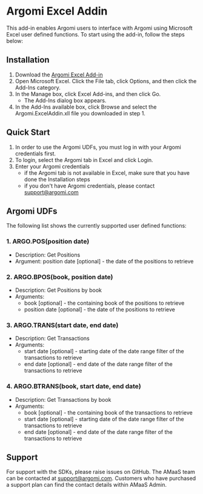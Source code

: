 # Argomi Excel Addin
This add-in enables Argomi users to interface with Argomi using Microsoft Excel user defined functions. To start using the add-in, follow the steps below:

## Installation
1. Download the [Argomi Excel Add-in](https://github.com/amaas-fintech/amaas-core-sdk-excel/blob/master/Distribution/Argomi.ExcelAddIn.xll)
2. Open Microsoft Excel. Click the File tab, click Options, and then click the Add-Ins category.
3. In the Manage box, click Excel Add-ins, and then click Go.
    - The Add-Ins dialog box appears.
4. In the Add-Ins available box, click Browse and select the Argomi.ExcelAddin.xll file you downloaded in step 1.

## Quick Start
1. In order to use the Argomi UDFs, you must log in with your Argomi credentials first.
2. To login, select the Argomi tab in Excel and click Login.
3. Enter your Argomi credentials
    - if the Argomi tab is not available in Excel, make sure that you have done the Installation steps
    - if you don't have Argomi credentials, please contact support@argomi.com

## Argomi UDFs
The following list shows the currently supported user defined functions:

### 1. ARGO.POS(position date)
* Description: Get Positions
* Argument: position date [optional] - the date of the positions to retrieve

### 2. ARGO.BPOS(book, position date)
* Description: Get Positions by book
* Arguments: 
    + book [optional] - the containing book of the positions to retrieve
    + position date [optional] - the date of the positions to retrieve        
    
### 3. ARGO.TRANS(start date, end date)
* Description: Get Transactions
* Arguments:
    + start date [optional] - starting date of the date range filter of the transactions to retrieve
    + end date [optional] - end date of the date range filter of the transactions to retrieve

### 4. ARGO.BTRANS(book, start date, end date)
* Description: Get Transactions by book
* Arguments:
    + book [optional] - the containing book of the transactions to retrieve
    + start date [optional] - starting date of the date range filter of the transactions to retrieve
    + end date [optional] - end date of the date range filter of the transactions to retrieve


## Support
For support with the SDKs, please raise issues on GitHub. The AMaaS team can be contacted at support@argomi.com. Customers who have purchased a support plan can find the contact details within AMaaS Admin.
